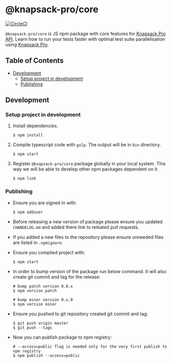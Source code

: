 # @knapsack-pro/core

[![CircleCI](https://circleci.com/gh/KnapsackPro/knapsack-pro-core-js.svg?style=svg)](https://circleci.com/gh/KnapsackPro/knapsack-pro-core-js)

`@knapsack-pro/core` is JS npm package with core features for [Knapsack Pro API](https://docs.knapsackpro.com/api/).
Learn how to run your tests faster with optimal test suite parallelisation using [Knapsack Pro](https://knapsackpro.com).

<!-- START doctoc generated TOC please keep comment here to allow auto update -->
<!-- DON'T EDIT THIS SECTION, INSTEAD RE-RUN doctoc TO UPDATE -->
## Table of Contents

- [Development](#development)
  - [Setup project in development](#setup-project-in-development)
  - [Publishing](#publishing)

<!-- END doctoc generated TOC please keep comment here to allow auto update -->

## Development

### Setup project in development

1. Install dependencies.

    ```
    $ npm install
    ```

2. Compile typescript code with `gulp`. The output will be in `bin` directory.

    ```
    $ npm start
    ```

3. Register `@knapsack-pro/core` package globally in your local system. This way we will be able to develop other npm packages dependent on it.

    ```
    $ npm link
    ```

### Publishing

* Ensure you are signed in with:

    ```
    $ npm adduser
    ```

* Before releasing a new version of package please ensure you updated `CHANGELOG.md` and added there link to releated pull requests.

* If you added a new files to the repository please ensure unneeded files are listed in `.npmignore`.

* Ensure you compiled project with:

    ```
    $ npm start
    ```

* In order to bump version of the package run below command. It will also create git commit and tag for the release:

    ```
    # bump patch version 0.0.x
    $ npm version patch

    # bump minor version 0.x.0
    $ npm version minor
    ```

* Ensure you pushed to git repository created git commit and tag:

    ```
    $ git push origin master
    $ git push --tags
    ```

* Now you can publish package to npm registry:

    ```
    # --access=public flag is needed only for the very first publish to npm registry
    $ npm publish --access=public
    ```
